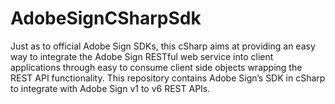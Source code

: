 # AdobeSignCSharpSdk
Just as to official Adobe Sign SDKs, this cSharp aims at providing an easy way to integrate the Adobe Sign RESTful web service into client applications through easy to consume client side objects wrapping the REST API functionality. This repository contains Adobe Sign’s SDK in cSharp to integrate with Adobe Sign v1 to v6 REST APIs.
